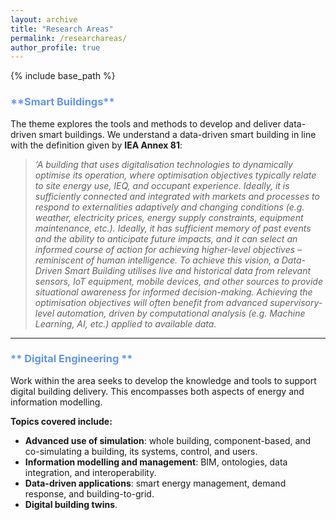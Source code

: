 ```yaml
---
layout: archive
title: "Research Areas"
permalink: /researchareas/
author_profile: true
---
```


{% include base_path %}

<h3 style="color:cornflowerblue;">**Smart Buildings**</h3>

The theme explores the tools and methods to develop and deliver data-driven smart buildings. We understand a data-driven smart building in line with the definition given by **IEA Annex 81**:

> *‘A building that uses digitalisation technologies to dynamically optimise its operation, where optimisation objectives typically relate to site energy use, IEQ, and occupant experience. Ideally, it is sufficiently connected and integrated with markets and processes to respond to externalities adaptively and changing conditions (e.g. weather, electricity prices, energy supply constraints, equipment maintenance, etc.). Ideally, it has sufficient memory of past events and the ability to anticipate future impacts, and it can select an informed course of action for achieving higher-level objectives – reminiscent of human intelligence. To achieve this vision, a Data-Driven Smart Building utilises live and historical data from relevant sensors, IoT equipment, mobile devices, and other sources to provide situational awareness for informed decision-making. Achieving the optimisation objectives will often benefit from advanced supervisory-level automation, driven by computational analysis (e.g. Machine Learning, AI, etc.) applied to available data.*

---

### <span style="color:cornflowerblue">** Digital Engineering **</span>

Work within the area seeks to develop the knowledge and tools to support digital building delivery. This encompasses both aspects of energy and information modelling.

**Topics covered include:**

- **Advanced use of simulation**: whole building, component-based, and co-simulating a building, its systems, control, and users.
- **Information modelling and management**: BIM, ontologies, data integration, and interoperability.
- **Data-driven applications**: smart energy management, demand response, and building-to-grid.
- **Digital building twins**.

